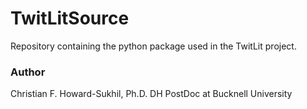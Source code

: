 # TwitLitSource
Repository containing the python package used in the TwitLit project.

### Author
Christian F. Howard-Sukhil, Ph.D.
DH PostDoc at Bucknell University
